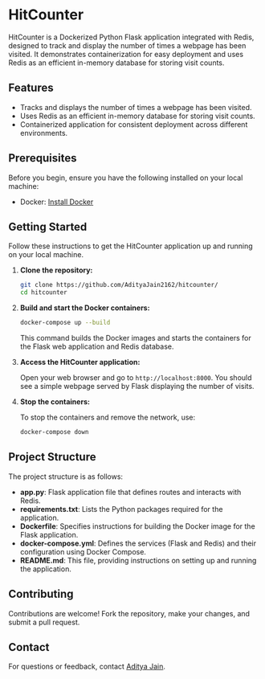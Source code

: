 # HitCounter

HitCounter is a Dockerized Python Flask application integrated with Redis, designed to track and display the number of times a webpage has been visited. It demonstrates containerization for easy deployment and uses Redis as an efficient in-memory database for storing visit counts.

## Features

- Tracks and displays the number of times a webpage has been visited.
- Uses Redis as an efficient in-memory database for storing visit counts.
- Containerized application for consistent deployment across different environments.

## Prerequisites

Before you begin, ensure you have the following installed on your local machine:

- Docker: [Install Docker](https://docs.docker.com/get-docker/)

## Getting Started

Follow these instructions to get the HitCounter application up and running on your local machine.

1. **Clone the repository:**

   ```bash
   git clone https://github.com/AdityaJain2162/hitcounter/
   cd hitcounter
   ```

2. **Build and start the Docker containers:**

   ```bash
   docker-compose up --build
   ```

   This command builds the Docker images and starts the containers for the Flask web application and Redis database.

3. **Access the HitCounter application:**

   Open your web browser and go to `http://localhost:8000`. You should see a simple webpage served by Flask displaying the number of visits.

4. **Stop the containers:**

   To stop the containers and remove the network, use:

   ```bash
   docker-compose down
   ```

## Project Structure

The project structure is as follows:

- **app.py**: Flask application file that defines routes and interacts with Redis.
- **requirements.txt**: Lists the Python packages required for the application.
- **Dockerfile**: Specifies instructions for building the Docker image for the Flask application.
- **docker-compose.yml**: Defines the services (Flask and Redis) and their configuration using Docker Compose.
- **README.md**: This file, providing instructions on setting up and running the application.

## Contributing

Contributions are welcome! Fork the repository, make your changes, and submit a pull request.

## Contact

For questions or feedback, contact [Aditya Jain](jaditya700@gmail.com).